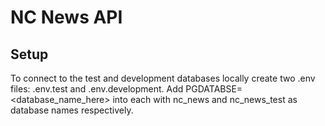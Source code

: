 # NC News API

## Setup

To connect to the test and development databases locally create two .env files: .env.test and .env.development. Add PGDATABSE=<database_name_here> into each with nc_news and nc_news_test as database names respectively.